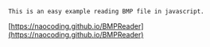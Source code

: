 ```
This is an easy example reading BMP file in javascript.

```

[https://naocoding.github.io/BMPReader](https://naocoding.github.io/BMPReader)
